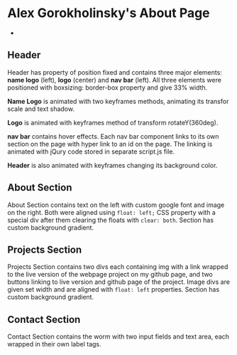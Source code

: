 # Alex Gorokholinsky's About Page
-
## Header
Header has property of position fixed and contains three major elements: **name logo** (left), **logo** (center) and **nav bar** (left).
All three elements were positioned with boxsizing: border-box property and give 33% width. 

**Name Logo** is animated with two keyframes methods, animating its transfor scale and text shadow.

**Logo** is animated with keyframes method of transform rotateY(360deg).

**nav bar** contains hover effects. Each nav bar component links to its own section on the page with hyper link to an id on the page. The linking is animated with jQury code stored in separate script.js file.

**Header** is also animated with keyframes changing its background color.

## About Section
About Section contains text on the left with custom google font and image on the right. Both were aligned using ```float: left;``` CSS property with a special div after them clearing the floats with ```clear: both```.
Section has custom background gradient.

## Projects Section
Projects Section contains two divs each containing img with a link wrapped to the live version of the webpage project on my github page, and two buttons linking to live version and github page of the project.
Image divs are given set width and are aligned with ```float: left``` properties.
Section has custom background gradient.

## Contact Section
Contact Section contains the worm with two input fields and text area, each wrapped in their own label tags.
